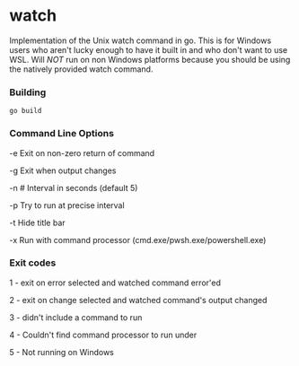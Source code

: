 # watch
Implementation of the Unix watch command in go. This is for Windows users who aren't lucky enough to have it built in 
and who don't want to use WSL. Will _NOT_ run on non Windows platforms because you should be using the natively 
provided watch command. 

### Building

```go build``` 

### Command Line Options

-e    Exit on non-zero return of command

-g    Exit when output changes

-n #  Interval in seconds (default 5)

-p    Try to run at precise interval

-t    Hide title bar

-x    Run with command processor (cmd.exe/pwsh.exe/powershell.exe)


### Exit codes
1 - exit on error selected and watched command error'ed

2 - exit on change selected and watched command's output changed

3 - didn't include a command to run

4 - Couldn't find command processor to run under

5 - Not running on Windows